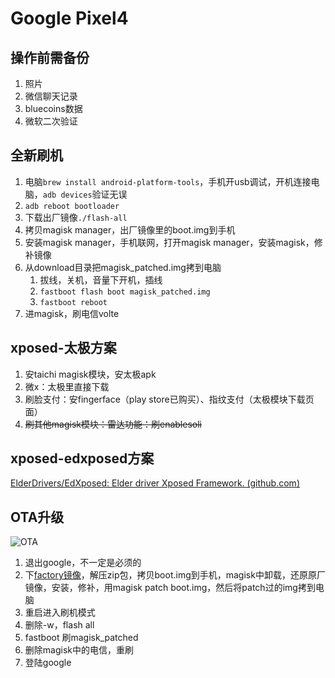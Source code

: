 # Google Pixel4

## 操作前需备份

1. 照片
2. 微信聊天记录
3. bluecoins数据
4. 微软二次验证

## 全新刷机

1. 电脑`brew install android-platform-tools`，手机开usb调试，开机连接电脑，`adb devices`验证无误
1. `adb reboot bootloader`
3. 下载出厂镜像`./flash-all`
4. 拷贝magisk manager，出厂镜像里的boot.img到手机
5. 安装magisk manager，手机联网，打开magisk manager，安装magisk，修补镜像
6. 从download目录把magisk_patched.img拷到电脑
   1. 拔线，关机，音量下开机，插线
   2. `fastboot flash boot magisk_patched.img`
   3. `fastboot reboot`
7. 进magisk，刷电信volte

## xposed-太极方案

1. 安taichi magisk模块，安太极apk
2. 微x：太极里直接下载
3. 刷脸支付：安fingerface（play store已购买）、指纹支付（太极模块下载页面）
4. ~~刷其他magisk模块：雷达功能：刷enablesoli~~

## xposed-edxposed方案

[ElderDrivers/EdXposed: Elder driver Xposed Framework. (github.com)](https://github.com/ElderDrivers/EdXposed)

## OTA升级

![OTA](https://cdn.wubw.fun/typora/210629-113611-OTA.jpg)

1. 退出google，不一定是必须的
2. 下[factory镜像](https://developers.google.com/android/images#flame)，解压zip包，拷贝boot.img到手机，magisk中卸载，还原原厂镜像，安装，修补，用magisk patch boot.img，然后将patch过的img拷到电脑
3. 重启进入刷机模式
4. 删除-w，flash all
5. fastboot 刷magisk_patched
6. 删除magisk中的电信，重刷
7. 登陆google